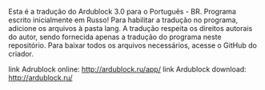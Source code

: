 Esta é a tradução do Ardublock 3.0 para o Português - BR. Programa escrito inicialmente em Russo!
Para habilitar a tradução no programa, adicione os arquivos à pasta lang.
A tradução respeita os direitos autorais do autor, sendo fornecida apenas a tradução do programa neste repositório.
Para baixar todos os arquivos necessários, acesse o GitHub do criador.

link Adrublock online: http://ardublock.ru/app/
link Ardublock download: http://ardublock.ru/
